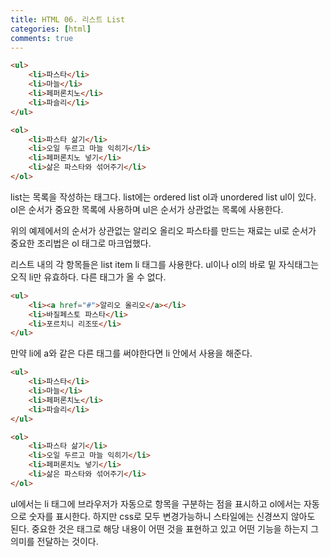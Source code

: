 ```yaml
---
title: HTML 06. 리스트 List
categories: [html]
comments: true
---
```


```html
<ul>
    <li>파스타</li>
    <li>마늘</li>
    <li>페퍼론치노</li>
    <li>파슬리</li>
</ul>

<ol>
    <li>파스타 삶기</li>
    <li>오일 두르고 마늘 익히기</li>
    <li>페퍼론치노 넣기</li>
    <li>삶은 파스타와 섞어주기</li>
</ol>
```

list는 목록을 작성하는 태그다.
list에는 ordered list ol과 unordered list ul이 있다.
ol은 순서가 중요한 목록에 사용하며 ul은 순서가 상관없는 목록에 사용한다.

위의 예제에서의 순서가 상관없는 알리오 올리오 파스타를 만드는 재료는 ul로
순서가 중요한 조리법은 ol 태그로 마크업했다.

리스트 내의 각 항목들은 list item li 태그를 사용한다.
ul이나 ol의 바로 밑 자식태그는 오직 li만 유효하다.
다른 태그가 올 수 없다.


```html
<ul>
    <li><a href="#">알리오 올리오</a></li>
    <li>바질페스토 파스타</li>
    <li>포르치니 리조또</li>
</ul>
```

만약 li에 a와 같은 다른 태그를 써야한다면 li 안에서 사용을 해준다.


```html
<ul>
    <li>파스타</li>
    <li>마늘</li>
    <li>페퍼론치노</li>
    <li>파슬리</li>
</ul>

<ol>
    <li>파스타 삶기</li>
    <li>오일 두르고 마늘 익히기</li>
    <li>페퍼론치노 넣기</li>
    <li>삶은 파스타와 섞어주기</li>
</ol>
```

ul에서는 li 태그에 브라우저가 자동으로 항목을 구분하는 점을 표시하고
ol에서는 자동으로 숫자를 표시한다.
하지만 css로 모두 변경가능하니 스타일에는 신경쓰지 않아도 된다.
중요한 것은 태그로 해당 내용이 어떤 것을 표현하고 있고 어떤 기능을 하는지 그 의미를 전달하는 것이다.
